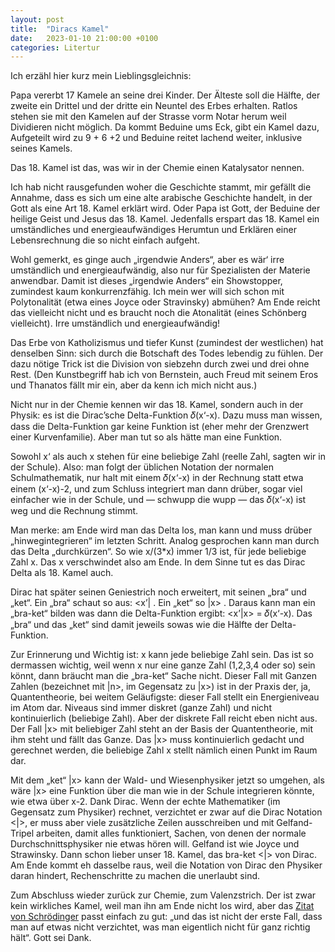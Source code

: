 ```yaml
---
layout: post
title:  "Diracs Kamel"
date:   2023-01-10 21:00:00 +0100
categories: Litertur
---
```

Ich erzähl hier kurz mein Lieblingsgleichnis:

Papa vererbt 17 Kamele an seine drei Kinder. Der Älteste soll die Hälfte, der zweite ein Drittel und der dritte ein Neuntel des Erbes erhalten. Ratlos stehen sie mit den Kamelen auf der Strasse vorm Notar herum weil Dividieren nicht möglich. Da kommt Beduine ums Eck, gibt ein Kamel dazu, Aufgeteilt wird zu 9 + 6 +2 und Beduine reitet lachend weiter, inklusive seines Kamels.

Das 18. Kamel ist das, was wir in der Chemie einen Katalysator nennen.

Ich hab nicht rausgefunden woher die Geschichte stammt, mir gefällt die Annahme, dass es sich um eine alte arabische Geschichte handelt, in der Gott als eine Art 18. Kamel erklärt wird. Oder Papa ist Gott, der Beduine der heilige Geist und Jesus das 18. Kamel. Jedenfalls erspart das 18. Kamel ein umständliches und energieaufwändiges Herumtun und Erklären einer Lebensrechnung die so nicht einfach aufgeht.

Wohl gemerkt, es ginge auch „irgendwie Anders“, aber es wär‘ irre umständlich und energieaufwändig, also nur für Spezialisten der Materie anwendbar. Damit ist dieses „irgendwie Anders“ ein Showstopper, zumindest kaum konkurrenzfähig. Ich mein wer will sich schon mit Polytonalität (etwa eines Joyce oder Stravinsky) abmühen? Am Ende reicht das vielleicht nicht und es braucht noch die Atonalität (eines Schönberg vielleicht). Irre umständlich und energieaufwändig!

Das Erbe von Katholizismus und tiefer Kunst (zumindest der westlichen) hat denselben Sinn: sich durch die Botschaft des Todes lebendig zu fühlen. Der dazu nötige Trick ist die Division von siebzehn durch zwei und drei ohne Rest. (Den Kunstbegriff hab ich von Bernstein, auch Freud mit seinem Eros und Thanatos fällt mir ein, aber da kenn ich mich nicht aus.)

Nicht nur in der Chemie kennen wir das 18. Kamel, sondern auch in der Physik: es ist die Dirac’sche Delta-Funktion 𝛿(x‘-x). Dazu muss man wissen, dass die Delta-Funktion gar keine Funktion ist (eher mehr der Grenzwert einer Kurvenfamilie). Aber man tut so als hätte man eine Funktion.

Sowohl x‘ als auch x stehen für eine beliebige Zahl (reelle Zahl, sagten wir in der Schule). Also: man folgt der üblichen Notation der normalen Schulmathematik, nur halt mit einem 𝛿(x‘-x) in der Rechnung statt etwa einem (x‘-x)-2, und zum Schluss integriert man dann drüber, sogar viel einfacher wie in der Schule, und — schwupp die wupp — das 𝛿(x‘-x) ist weg und die Rechnung stimmt.

Man merke: am Ende wird man das Delta los, man kann und muss drüber „hinwegintegrieren“ im letzten Schritt. Analog gesprochen kann man durch das Delta „durchkürzen“. So wie x/(3*x) immer 1/3 ist, für jede beliebige Zahl x. Das x verschwindet also am Ende. In dem Sinne tut es das Dirac Delta als 18. Kamel auch.

Dirac hat später seinen Geniestrich noch erweitert, mit seinen „bra“ und „ket“. Ein „bra“ schaut so aus: <x’\| . Ein „ket“ so \|x> . Daraus kann man ein „bra-ket“ bilden was dann die Delta-Funktion ergibt: <x’\|x> = 𝛿(x‘-x). Das „bra“ und das „ket“ sind damit jeweils sowas wie die Hälfte der Delta-Funktion.

Zur Erinnerung und Wichtig ist: x kann jede beliebige Zahl sein. Das ist so dermassen wichtig, weil wenn x nur eine ganze Zahl (1,2,3,4 oder so) sein könnt, dann bräucht man die „bra-ket“ Sache nicht. Dieser Fall mit Ganzen Zahlen (bezeichnet mit \|n>, im Gegensatz zu \|x>) ist in der Praxis der, ja, Quantentheorie, bei weitem Geläufigste: dieser Fall stellt ein Energieniveau im Atom dar. Niveaus sind immer diskret (ganze Zahl) und nicht kontinuierlich (beliebige Zahl). Aber der diskrete Fall reicht eben nicht aus. Der Fall \|x> mit beliebiger Zahl steht an der Basis der Quantentheorie, mit ihm steht und fällt das Ganze. Das \|x> muss kontinuierlich gedacht und gerechnet werden, die beliebige Zahl x stellt nämlich einen Punkt im Raum dar.

Mit dem „ket“ \|x> kann der Wald- und Wiesenphysiker jetzt so umgehen, als wäre \|x> eine Funktion über die man wie in der Schule integrieren könnte, wie etwa über x-2. Dank Dirac. Wenn der echte Mathematiker (im Gegensatz zum Physiker) rechnet, verzichtet er zwar auf die Dirac Notation <\|>, er muss aber viele zusätzliche Zeilen ausschreiben und mit Gelfand-Tripel arbeiten, damit alles funktioniert, Sachen, von denen der normale Durchschnittsphysiker nie etwas hören will. Gelfand ist wie Joyce und Strawinsky. Dann schon lieber unser 18. Kamel, das bra-ket <\|> von Dirac. Am Ende kommt eh dasselbe raus, weil die Notation von Dirac den Physiker daran hindert, Rechenschritte zu machen die unerlaubt sind.

Zum Abschluss wieder zurück zur Chemie, zum Valenzstrich. Der ist zwar kein wirkliches Kamel, weil man ihn am Ende nicht los wird, aber das [Zitat von Schrödinger](https://www.youtube.com/watch?v=hPyUFbKRwq0&t=4054s) passt einfach zu gut: „und das ist nicht der erste Fall, dass man auf etwas nicht verzichtet, was man eigentlich nicht für ganz richtig hält“. Gott sei Dank.
